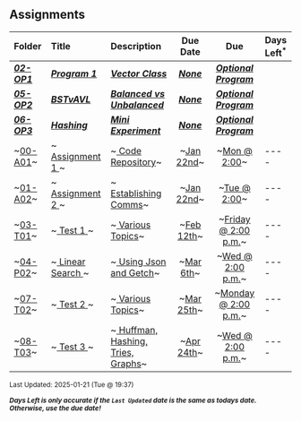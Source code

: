 ## Assignments

| Folder | Title | Description | Due Date | Due | Days Left<sup>*</sup> |
|:------|:------|:------|:-----:|:-----:|-----|
| ***<a href="https://github.com/rugbyprof/5243-Algorithms/tree/master/Assignments/02-OP1">02-OP1</a>*** | ***<a href="https://github.com/rugbyprof/5243-Algorithms/tree/master/Assignments/02-OP1"> Program 1 </a>*** | ***<a href="https://github.com/rugbyprof/5243-Algorithms/tree/master/Assignments/02-OP1"> Vector Class</a>*** | ***<a href="https://github.com/rugbyprof/5243-Algorithms/tree/master/Assignments/02-OP1">None</a>*** | ***<a href="https://github.com/rugbyprof/5243-Algorithms/tree/master/Assignments/02-OP1"> Optional Program</a>*** |  |
| ***<a href="https://github.com/rugbyprof/5243-Algorithms/tree/master/Assignments/05-OP2">05-OP2</a>*** | ***<a href="https://github.com/rugbyprof/5243-Algorithms/tree/master/Assignments/05-OP2"> BSTvAVL </a>*** | ***<a href="https://github.com/rugbyprof/5243-Algorithms/tree/master/Assignments/05-OP2"> Balanced vs Unbalanced</a>*** | ***<a href="https://github.com/rugbyprof/5243-Algorithms/tree/master/Assignments/05-OP2">None</a>*** | ***<a href="https://github.com/rugbyprof/5243-Algorithms/tree/master/Assignments/05-OP2"> Optional Program</a>*** |  |
| ***<a href="https://github.com/rugbyprof/5243-Algorithms/tree/master/Assignments/06-OP3">06-OP3</a>*** | ***<a href="https://github.com/rugbyprof/5243-Algorithms/tree/master/Assignments/06-OP3"> Hashing </a>*** | ***<a href="https://github.com/rugbyprof/5243-Algorithms/tree/master/Assignments/06-OP3"> Mini Experiment</a>*** | ***<a href="https://github.com/rugbyprof/5243-Algorithms/tree/master/Assignments/06-OP3">None</a>*** | ***<a href="https://github.com/rugbyprof/5243-Algorithms/tree/master/Assignments/06-OP3"> Optional Program</a>*** |  |
| ~<a href="https://github.com/rugbyprof/5243-Algorithms/tree/master/Assignments/00-A01">00-A01</a>~ | ~<a href="https://github.com/rugbyprof/5243-Algorithms/tree/master/Assignments/00-A01"> Assignment 1 </a>~ | ~<a href="https://github.com/rugbyprof/5243-Algorithms/tree/master/Assignments/00-A01"> Code Repository</a>~ | ~<a href="https://github.com/rugbyprof/5243-Algorithms/tree/master/Assignments/00-A01">Jan 22nd</a>~ | ~<a href="https://github.com/rugbyprof/5243-Algorithms/tree/master/Assignments/00-A01">Mon @ 2:00</a>~ | ---- |
| ~<a href="https://github.com/rugbyprof/5243-Algorithms/tree/master/Assignments/01-A02">01-A02</a>~ | ~<a href="https://github.com/rugbyprof/5243-Algorithms/tree/master/Assignments/01-A02"> Assignment 2 </a>~ | ~<a href="https://github.com/rugbyprof/5243-Algorithms/tree/master/Assignments/01-A02"> Establishing Comms</a>~ | ~<a href="https://github.com/rugbyprof/5243-Algorithms/tree/master/Assignments/01-A02">Jan 22nd</a>~ | ~<a href="https://github.com/rugbyprof/5243-Algorithms/tree/master/Assignments/01-A02">Tue @ 2:00</a>~ | ---- |
| ~<a href="https://github.com/rugbyprof/5243-Algorithms/tree/master/Assignments/03-T01">03-T01</a>~ | ~<a href="https://github.com/rugbyprof/5243-Algorithms/tree/master/Assignments/03-T01"> Test 1 </a>~ | ~<a href="https://github.com/rugbyprof/5243-Algorithms/tree/master/Assignments/03-T01"> Various Topics</a>~ | ~<a href="https://github.com/rugbyprof/5243-Algorithms/tree/master/Assignments/03-T01">Feb 12th</a>~ | ~<a href="https://github.com/rugbyprof/5243-Algorithms/tree/master/Assignments/03-T01">Friday @ 2:00 p.m.</a>~ | ---- |
| ~<a href="https://github.com/rugbyprof/5243-Algorithms/tree/master/Assignments/04-P02">04-P02</a>~ | ~<a href="https://github.com/rugbyprof/5243-Algorithms/tree/master/Assignments/04-P02"> Linear Search </a>~ | ~<a href="https://github.com/rugbyprof/5243-Algorithms/tree/master/Assignments/04-P02"> Using Json and Getch</a>~ | ~<a href="https://github.com/rugbyprof/5243-Algorithms/tree/master/Assignments/04-P02">Mar 6th</a>~ | ~<a href="https://github.com/rugbyprof/5243-Algorithms/tree/master/Assignments/04-P02">Wed @ 2:00 p.m.</a>~ | ---- |
| ~<a href="https://github.com/rugbyprof/5243-Algorithms/tree/master/Assignments/07-T02">07-T02</a>~ | ~<a href="https://github.com/rugbyprof/5243-Algorithms/tree/master/Assignments/07-T02"> Test 2 </a>~ | ~<a href="https://github.com/rugbyprof/5243-Algorithms/tree/master/Assignments/07-T02"> Various Topics</a>~ | ~<a href="https://github.com/rugbyprof/5243-Algorithms/tree/master/Assignments/07-T02">Mar 25th</a>~ | ~<a href="https://github.com/rugbyprof/5243-Algorithms/tree/master/Assignments/07-T02">Monday @ 2:00 p.m.</a>~ | ---- |
| ~<a href="https://github.com/rugbyprof/5243-Algorithms/tree/master/Assignments/08-T03">08-T03</a>~ | ~<a href="https://github.com/rugbyprof/5243-Algorithms/tree/master/Assignments/08-T03"> Test 3 </a>~ | ~<a href="https://github.com/rugbyprof/5243-Algorithms/tree/master/Assignments/08-T03"> Huffman, Hashing, Tries, Graphs</a>~ | ~<a href="https://github.com/rugbyprof/5243-Algorithms/tree/master/Assignments/08-T03">Apr 24th</a>~ | ~<a href="https://github.com/rugbyprof/5243-Algorithms/tree/master/Assignments/08-T03">Wed @ 2:00 p.m.</a>~ | ---- |

<sup>Last Updated: 2025-01-21 (Tue @ 19:37)</sup> 

<sup>***Days Left is only accurate if the `Last Updated` date is the same as todays date. Otherwise, use the due date!***</sup> 